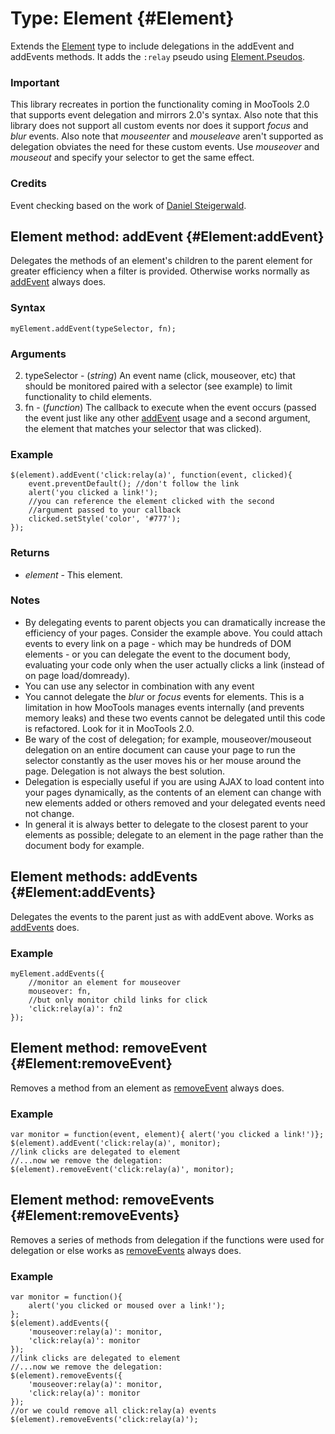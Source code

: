 Type: Element {#Element}
==========================

Extends the [Element][] type to include delegations in the addEvent and addEvents methods. It adds the `:relay` pseudo using [Element.Pseudos][].

### Important

This library recreates in portion the functionality coming in MooTools 2.0 that supports event delegation and mirrors 2.0's syntax. Also note that this library does not support all custom events nor does it support *focus* and *blur* events. Also note that *mouseenter* and *mouseleave* aren't supported as delegation obviates the need for these custom events. Use *mouseover* and *mouseout* and specify your selector to get the same effect.

### Credits

Event checking based on the work of [Daniel Steigerwald](http://daniel.steigerwald.cz).

Element method: addEvent {#Element:addEvent}
--------------------------------------------

Delegates the methods of an element's children to the parent element for greater efficiency when a filter is provided. Otherwise works normally as [addEvent][] always does.

### Syntax

	myElement.addEvent(typeSelector, fn);

### Arguments

2. typeSelector - (*string*) An event name (click, mouseover, etc) that should be monitored paired with a selector (see example) to limit functionality to child elements.
3. fn - (*function*) The callback to execute when the event occurs (passed the event just like any other [addEvent][] usage and a second argument, the element that matches your selector that was clicked).


### Example

	$(element).addEvent('click:relay(a)', function(event, clicked){
		event.preventDefault(); //don't follow the link
		alert('you clicked a link!');
		//you can reference the element clicked with the second
		//argument passed to your callback
		clicked.setStyle('color', '#777'); 
	});

### Returns

* *element* - This element.

### Notes

* By delegating events to parent objects you can dramatically increase the efficiency of your pages. Consider the example above. You could attach events to every link on a page - which may be hundreds of DOM elements - or you can delegate the event to the document body, evaluating your code only when the user actually clicks a link (instead of on page load/domready).
* You can use any selector in combination with any event
* You cannot delegate the *blur* or *focus* events for elements. This is a limitation in how MooTools manages events internally (and prevents memory leaks) and these two events cannot be delegated until this code is refactored. Look for it in MooTools 2.0.
* Be wary of the cost of delegation; for example, mouseover/mouseout delegation on an entire document can cause your page to run the selector constantly as the user moves his or her mouse around the page. Delegation is not always the best solution.
* Delegation is especially useful if you are using AJAX to load content into your pages dynamically, as the contents of an element can change with new elements added or others removed and your delegated events need not change.
* In general it is always better to delegate to the closest parent to your elements as possible; delegate to an element in the page rather than the document body for example.

Element methods: addEvents {#Element:addEvents}
-----------------------------------------------------------------------------------------------------------------------

Delegates the events to the parent just as with addEvent above. Works as [addEvents][] does.

### Example

	myElement.addEvents({
		//monitor an element for mouseover
		mouseover: fn,
		//but only monitor child links for click
		'click:relay(a)': fn2
	});


Element method: removeEvent {#Element:removeEvent}
------------------------------------------------

Removes a method from an element as [removeEvent][] always does.

### Example

	var monitor = function(event, element){ alert('you clicked a link!')};
	$(element).addEvent('click:relay(a)', monitor);
	//link clicks are delegated to element
	//...now we remove the delegation:
	$(element).removeEvent('click:relay(a)', monitor);


Element method: removeEvents {#Element:removeEvents}
------------------------------------------------

Removes a series of methods from delegation if the functions were used for delegation or else works as [removeEvents][] always does. 

### Example

	var monitor = function(){
		alert('you clicked or moused over a link!');
	};
	$(element).addEvents({
		'mouseover:relay(a)': monitor,
		'click:relay(a)': monitor
	});
	//link clicks are delegated to element
	//...now we remove the delegation:
	$(element).removeEvents({
		'mouseover:relay(a)': monitor,
		'click:relay(a)': monitor
	});
	//or we could remove all click:relay(a) events
	$(element).removeEvents('click:relay(a)');



[Element]: /core/Element/Element
[addEvent]: /core/Element/Element.Event#Element:addEvent
[addEvents]: /core/Element/Element.Event#Element:addEvents
[removeEvent]: /core/Element/Element.Event#Element:removeEvent
[removeEvents]: /core/Element/Element.Event#Element:removeEvents
[Element.Pseudos]: /more/Element/Element.Pseudos

